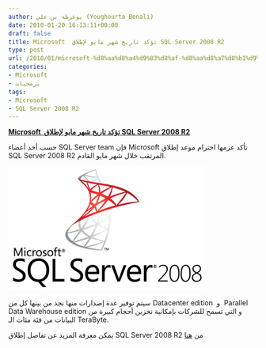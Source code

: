```yaml
---
author: يوغرطة بن علي (Youghourta Benali)
date: 2010-01-20 16:13:11+00:00
draft: false
title: Microsoft  تؤكد تاريخ شهر مايو لإطلاق SQL Server 2008 R2
type: post
url: /2010/01/microsoft-%d8%aa%d8%a4%d9%83%d8%af-%d8%aa%d8%a7%d8%b1%d9%8a%d8%ae-%d8%b4%d9%87%d8%b1-%d9%85%d8%a7%d9%8a%d9%88-%d9%84%d8%a5%d8%b7%d9%84%d8%a7%d9%82-sql-server-2008-r2/
categories:
- Microsoft
- برمجيات
tags:
- Microsoft
- SQL Server 2008 R2
---
```


[**Microsoft  تؤكد تاريخ شهر مايو لإطلاق SQL Server 2008 R2**](https://www.it-scoop.com/2010/01/microsoft-%d8%aa%d8%a4%d9%83%d8%af-%d8%aa%d8%a7%d8%b1%d9%8a%d8%ae-%d8%b4%d9%87%d8%b1-%d9%85%d8%a7%d9%8a%d9%88-%d9%84%d8%a5%d8%b7%d9%84%d8%a7%d9%82-sql-server-2008-r2/)


حسب أحد أعضاء SQL Server team فإن Microsoft تأكد عزمها احترام موعد إطلاق SQL Server 2008 R2 المرتقب خلال شهر مايو القادم.

[![](SQL-Server-2008-Grid-v_2.png)
](https://www.it-scoop.com/2010/01/microsoft-%d8%aa%d8%a4%d9%83%d8%af-%d8%aa%d8%a7%d8%b1%d9%8a%d8%ae-%d8%b4%d9%87%d8%b1-%d9%85%d8%a7%d9%8a%d9%88-%d9%84%d8%a5%d8%b7%d9%84%d8%a7%d9%82-sql-server-2008-r2/)

سيتم توفير عدة إصدارات منها نجد من بينها كل من Datacenter edition  و  Parallel Data Warehouse edition و التي تسمح للشركات بإمكانية تخزين أحجام كبيرة من البيانات من فئة مئات الـ TeraByte.

يمكن معرفة المزيد عن تفاصل إطلاق SQL Server 2008 R2 من [هنا](http://blogs.technet.com/dataplatforminsider/archive/2010/01/19/sql-server-2008-r2-gets-an-official-date.aspx)
